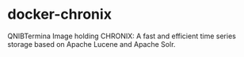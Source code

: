 # docker-chronix
QNIBTermina Image holding CHRONIX: A fast and efficient time series storage  based on Apache Lucene and Apache Solr.

